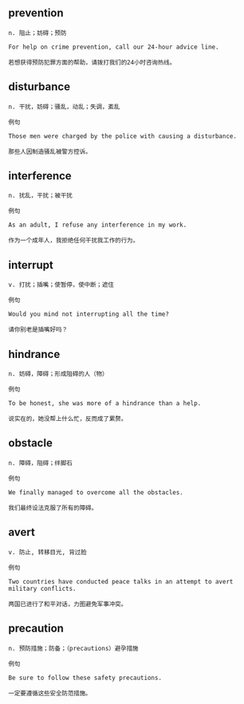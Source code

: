## prevention
```
n. 阻止；妨碍；预防

For help on crime prevention, call our 24-hour advice line.

若想获得预防犯罪方面的帮助，请拨打我们的24小时咨询热线。

```
## disturbance
```
n. 干扰，妨碍；骚乱，动乱；失调，紊乱

例句

Those men were charged by the police with causing a disturbance.

那些人因制造骚乱被警方控诉。
```

## interference
```
n. 扰乱，干扰；被干扰

例句

As an adult, I refuse any interference in my work.

作为一个成年人，我拒绝任何干扰我工作的行为。
``` 
## interrupt
```
v. 打扰；插嘴；使暂停，使中断；遮住

例句

Would you mind not interrupting all the time?

请你别老是插嘴好吗？
```
## hindrance
```
n. 妨碍，障碍；形成阻碍的人（物）

例句

To be honest, she was more of a hindrance than a help.

说实在的，她没帮上什么忙，反而成了累赘。
```
## obstacle
```
n. 障碍，阻碍；绊脚石

例句

We finally managed to overcome all the obstacles.

我们最终设法克服了所有的障碍。
```
## avert
```
v. 防止, 转移目光, 背过脸

例句

Two countries have conducted peace talks in an attempt to avert military conflicts.

两国已进行了和平对话，力图避免军事冲突。
```
## precaution
```
n. 预防措施；防备；（precautions）避孕措施

例句

Be sure to follow these safety precautions.

一定要遵循这些安全防范措施。
```